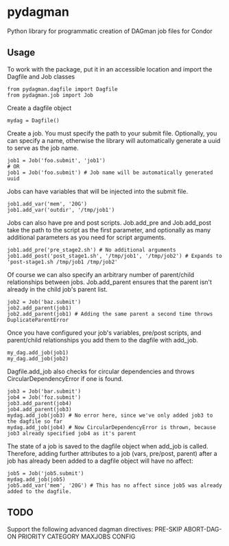 pydagman
========

Python library for programmatic creation of DAGman job files for Condor

Usage
-----
To work with the package, put it in an accessible location and import the Dagfile and Job classes
```
from pydagman.dagfile import Dagfile
from pydagman.job import Job
```

Create a dagfile object
```
mydag = Dagfile()
```

Create a job.  You must specify the path to your submit file.  Optionally, you can specify a name, otherwise the library will automatically generate a uuid to serve as the job name.
```
job1 = Job('foo.submit', 'job1')
# OR
job1 = Job('foo.submit') # Job name will be automatically generated uuid
```

Jobs can have variables that will be injected into the submit file.
```
job1.add_var('mem', '20G')
job1.add_var('outdir', '/tmp/job1')
```

Jobs can also have pre and post scripts.  Job.add_pre and Job.add_post take the path to the script as the first parameter, and optionally as many additional parameters as you need for script arguments.
```
job1.add_pre('pre_stage2.sh') # No additional arguments
job1.add_post('post_stage1.sh', '/tmp/job1', '/tmp/job2') # Expands to 'post-stage1.sh /tmp/job1 /tmp/job2'
```

Of course we can also specify an arbitrary number of parent/child relationships between jobs.  Job.add_parent ensures that the parent isn't already in the child job's parent list.
```
job2 = Job('baz.submit')
job2.add_parent(job1)
job2.add_parent(job1) # Adding the same parent a second time throws DuplicateParentError
```

Once you have configured your job's variables, pre/post scripts, and parent/child relationships you add them to the dagfile with add_job.
```
my_dag.add_job(job1)
my_dag.add_job(job2)
```

Dagfile.add_job also checks for circular dependencies and throws CircularDependencyError if one is found.
```
job3 = Job('bar.submit')
job4 = Job('foz.submit')
job3.add_parent(job4)
job4.add_parent(job3)
mydag.add_job(job3) # No error here, since we've only added job3 to the dagfile so far
mydag.add_job(job4) # Now CircularDependencyError is thrown, because job3 already specified job4 as it's parent
```

The state of a job is saved to the dagfile object when add_job is called.  Therefore, adding further attributes to a job (vars, pre/post, parent) after a job has already been added to a dagfile object will have no affect:
```
job5 = Job('job5.submit')
mydag.add_job(job5)
job5.add_var('mem', '20G') # This has no affect since job5 was already added to the dagfile.
```

TODO
----
Support the following advanced dagman directives:
PRE-SKIP
ABORT-DAG-ON
PRIORITY
CATEGORY
MAXJOBS
CONFIG
